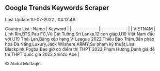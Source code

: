 

## Google Trends Keywords Scraper 
 
Last Update 10-07-2022 , 04:12:49

Country List :
 Name  | Keyword |
| ------------- | ------------- |
| VIETNAM | Linh Rin,BTS,Pau FC,Vũ Cát Tường,Sri Lanka,12 con giáp,U19 Việt Nam đấu với U19 Thái Lan,Bảng xếp hạng V-League 2022,Thiều Bảo Trâm,Bắn pháo hoa Đà Nẵng,Luxury,Jack Wilshere,ARMY,Sư phạm kỹ thuật,Lisa Blackpink,Pogba,Bao giờ có điểm thi THPT 2022,Phạm Hương,Đánh giá đề thi THPT quốc gia 2022,Shinzo Abe |



© Abdul Muttaqin 

